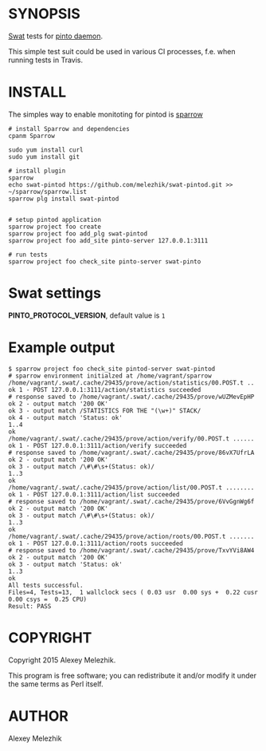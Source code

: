 # SYNOPSIS

[Swat](https://github.com/melezhik/swat) tests for [pinto daemon](http://search.cpan.org/perldoc?pintod).

This simple test suit could be used in various CI processes, f.e. when running tests in Travis.

# INSTALL

The simples way to enable monitoting for pintod is [sparrow](https://github.com/melezhik/sparrow.git)

    # install Sparrow and dependencies
    cpanm Sparrow

    sudo yum install curl
    sudo yum install git

    # install plugin
    sparrow
    echo swat-pintod https://github.com/melezhik/swat-pintod.git >> ~/sparrow/sparrow.list
    sparrow plg install swat-pintod


    # setup pintod application
    sparrow project foo create
    sparrow project foo add_plg swat-pintod
    sparrow project foo add_site pinto-server 127.0.0.1:3111

    # run tests
    sparrow project foo check_site pinto-server swat-pinto

  
# Swat settings

**PINTO\_PROTOCOL\_VERSION**, default value is `1`

# Example output

    $ sparrow project foo check_site pintod-server swat-pintod
    # sparrow environment initialzed at /home/vagrant/sparrow
    /home/vagrant/.swat/.cache/29435/prove/action/statistics/00.POST.t ..
    ok 1 - POST 127.0.0.1:3111/action/statistics succeeded
    # response saved to /home/vagrant/.swat/.cache/29435/prove/wUZMevEpHP
    ok 2 - output match '200 OK'
    ok 3 - output match /STATISTICS FOR THE "(\w+)" STACK/
    ok 4 - output match 'Status: ok'
    1..4
    ok
    /home/vagrant/.swat/.cache/29435/prove/action/verify/00.POST.t ......
    ok 1 - POST 127.0.0.1:3111/action/verify succeeded
    # response saved to /home/vagrant/.swat/.cache/29435/prove/86vX7UfrLA
    ok 2 - output match '200 OK'
    ok 3 - output match /\#\#\s+(Status: ok)/
    1..3
    ok
    /home/vagrant/.swat/.cache/29435/prove/action/list/00.POST.t ........
    ok 1 - POST 127.0.0.1:3111/action/list succeeded
    # response saved to /home/vagrant/.swat/.cache/29435/prove/6VvGgnWg6f
    ok 2 - output match '200 OK'
    ok 3 - output match /\#\#\s+(Status: ok)/
    1..3
    ok
    /home/vagrant/.swat/.cache/29435/prove/action/roots/00.POST.t .......
    ok 1 - POST 127.0.0.1:3111/action/roots succeeded
    # response saved to /home/vagrant/.swat/.cache/29435/prove/TxvYVi8AW4
    ok 2 - output match '200 OK'
    ok 3 - output match 'Status: ok'
    1..3
    ok
    All tests successful.
    Files=4, Tests=13,  1 wallclock secs ( 0.03 usr  0.00 sys +  0.22 cusr  0.00 csys =  0.25 CPU)
    Result: PASS
    

# COPYRIGHT

Copyright 2015 Alexey Melezhik.

This program is free software; you can redistribute it and/or modify it under the same terms as Perl itself.

# AUTHOR

Alexey Melezhik

